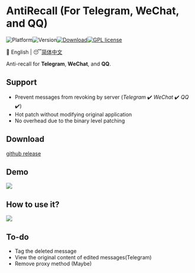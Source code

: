 # AntiRecall (For Telegram, WeChat, and QQ)

![Platform](https://img.shields.io/badge/Platform-Windows-brightgreen)![Version](https://img.shields.io/badge/Version-v3.0.0-red)[![Download](https://img.shields.io/badge/Downloads-2.0K-yellow)![GPL license](https://img.shields.io/badge/License-GPL-blue.svg)](http://perso.crans.org/besson/LICENSE.html)

:crescent_moon: English | :sleeping:[简体中文](/README-zh.md)

Anti-recall for **Telegram**, **WeChat**, and **QQ**.



## Support

- Prevent messages from revoking by server (*Telegram* :heavy_check_mark: *WeChat* :heavy_check_mark: *QQ* :heavy_check_mark:)
- Hot patch without modifying original application
- No overhead due to the binary level patching

## Download

[github release](https://github.com/FlyRabbit/AntiRecall/releases)

## Demo

![](resource/telegram.gif)

## How to use it?

![](resource/how_to_use.gif)

## To-do 

- Tag the deleted message
- View the original content of edited messages(Telegram)
- Remove proxy method (Maybe)